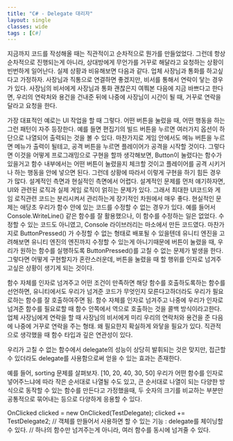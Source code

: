 ```yaml
---
title: "C# - Delegate 대리자"
layout: single
classes: wide
tags : [C#]
---
```


지금까지 코드를 작성해올 때는 직관적이고 순차적으로 뭔가를 만들었었다. 그런데 항상 순차적으로 진행되는게 아니라, 상대방에게 무언가를 거꾸로 해달라고 요청하는 상황이 빈번하게 일어난다.
실제 상황과 비유해보면 다음과 같다.
업체 사장님과 통화를 하고싶다고 가정하자. 사장님과 직통으로 연결하면 좋겠지만, 비서를 통해서 연락이 닿는 경우가 있다. 사장님의 비서에게 사장님과 통화 괜찮은지 여쭤본 다음에 지금 바쁘다고 한다면, 우리의 연락처와 용건을 건내준 뒤에 나중에 사장님이 시간이 될 때, 거꾸로 연락을 달라고 요청을 한다. 

가장 대표적인 예로는 UI 작업을 할 때 그렇다.
어떤 버튼을 눌렀을 때, 어떤 행동을 하는 그런 패턴이 자주 등장한다. 예를 들면 편집기의 빌드 버튼을 누르면 여러가지 옵션이 하단으로 나열되어 출력되는 것을 볼 수 있다. 마찬가지로 게임 안에서도 메뉴 버튼을 누르면 메뉴가 출력이 될테고, 공격 버튼을 누르면 플레이어가 공격을 시작할 것이다. 그렇다면 이것을 어떻게 프로그래밍으로 구현을 할까 생각해보면, Button이 눌렸다는 함수가 있을거고 함수 내부에서는 어떤 버튼이 눌렸을지 체크할 것이고 플레이어를 공격 시키거나 하는 행동을 안에 넣으면 된다. 그런데 상황에 따라서 이렇게 구현을 하기 힘든 경우가 많다. 설계적인 측면과 현실적인 측면에서 어렵다. 
설계적인 문제를 먼저 얘기하자면, UI와 관련된 로직과 실제 게임 로직이 얽히는 문제가 있다. 그래서 최대한 UI코드와 게임 로직관련 코드는 분리시켜서 관리하는게 장기적인 차원에서 매우 좋다. 
현실적인 문제는 애당초 우리가 함수 안에 있는 코드를 수정할 수 없는 경우가 있다. 예를 들어서 Console.WriteLine() 같은 함수를 잘 활용했으나, 이 함수를 수정하는 일은 없었다. 수정할 수 있는 코드도 아니였고, Console 라이브러리는 마소에서 만든 코드였다. 마찬가지로 ButtonPressed() 가 수정할 수 없는 형태로 배포될 수 있을텐데 유니티 엔진을 고려해보면 유니티 엔진의 엔진까지 수정할 수 있는게 아니기때문에 버튼이 눌렸을 때, 우리가 원하는 함수를 실행하도록 ButtonPressed()를 고칠 수 없는 문제가 발생을 한다. 그렇다면 어떻게 구현할지가 혼란스러운데, 버튼을 눌렸을 때 할 행위를 인자로 넘겨주고싶은 상황이 생기게 되는 것이다.

함수 자체를 인자로 넘겨주고 어떤 조건이 만족하면 해당 함수를 호출하도록하는 함수를 선언하면, 유니티에서도 우리가 넘겨준 코드가 무엇인지 모른다고하더라도 우리가 필요로하는 함수를 잘 호출하여주면 됨. 
함수 자체를 인자로 넘겨주고 나중에 우리가 인자로 넘겨준 함수를 필요로할 때 함수 안쪽에서 역으로 호출하는 것을 콜백 방식이라고한다.
업체 사장님에게 연락을 할 때 사장님의 비서에게 미리 우리의 연락처와 용건을 준 다음에 나중에 거꾸로 연락을 주는 형태.
왜 필요한지 확실하게 와닿을 필요가 있다. 
직관적으로 생각했을 때 함수 타입과 깊은 연관성이 있다.

우리가 고칠 수 없는 함수에서 delegate의 성능이 상당히 발휘되는 것은 맞지만, 접근할 수 있더라도 delegate를 사용함으로써 얻을 수 있는 효과는 존재한다.

예를 들어, sorting 문제를 살펴보자.
[10, 20, 40, 30, 50]
우리가 어떤 함수를 인자로 넣어주느냐에 따라 작은 순서대로 나열될 수도 있고, 큰 순서대로 나열이 되는 다양한 방식으로 동작할 수 있는 함수를 만든다고 가정했을때, 두 숫자의 크기를 비교하는 부분만 공통적으로 묶어내는 등으로 다양하게 응용할 수 있다. 

OnClicked clicked = new OnClicked(TestDelegate);
            clicked += TestDelegate2;
            // 객체를 만들어서 사용하면 할 수 있는 기능 : delegate를 체이닝할 수 있다.
            // 하나의 함수만 넘겨주는게 아니라, 여러 함수를 동시에 넘겨줄 수 있다.